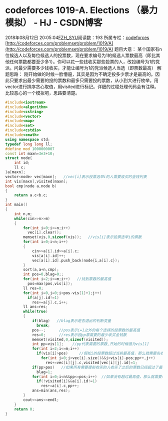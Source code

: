 # codeforces 1019-A. Elections （暴力模拟） - HJ - CSDN博客
2018年08月12日 20:05:04[FZH_SYU](https://me.csdn.net/feizaoSYUACM)阅读数：193
所属专栏：[codeforces](https://blog.csdn.net/column/details/17151.html)
[http://codeforces.com/problemset/problem/1019/A](http://codeforces.com/problemset/problem/1019/A)
题目大意：
某个国家有n位候选人以及每位候选人的投票数，现在要求编号为1的候选人票数最高（即比其他任何票数都要至少多1）。你可以花一些钱收买那些投票的人，改投编号为1的党派。问最少需要多少钱收买，才能让编号为1的党派候选人当选（即票数最高）
解题思路：
刚开始做的时候一脸懵逼，其实是因为不确定投多少票才是最高的。因此只要求出最少需要的投的票数和最多只需要投的票数，从小到大进行枚举。用vector进行排序贪心取值，用visited进行标记。详细的过程处理代码会有注释。
比较恶心的一个模拟吧，思路要清楚。
```cpp
#include<iostream>
#include<algorithm>
#include<cstring>
#include<vector>
#include<map>
#include<set>
#include<cstdio>
#include<cmath>
using namespace std;
typedef long long ll;
#define mod 1000000007
const int maxn=3e3+10;
struct node{
    int id;
    ll c;
}a[maxn];
vector<node> vec[maxn];   //vec[i]表示投票选举i的人需要收买的金钱列表 
int vis[maxn],visited[maxn];
bool cmp(node a,node b)
{
    return a.c<b.c;
}
int main()
{
    int n,m;
    while(cin>>n>>m)
    {
        for(int i=0;i<=n;i++)
          vec[i].clear();
        memset(vis,0,sizeof(vis));   //vis[i]表示投票选举i的票数 
        for(int i=0;i<n;i++)
        {
            cin>>a[i].id>>a[i].c;
            vis[a[i].id]++;   
            vec[a[i].id].push_back(node{i,a[i].c});
        }
        sort(a,a+n,cmp);
        int pos=0,blag=0;;
        for(int i=2;i<=m;i++)   //找到票数的最高值 
          pos=max(pos,vis[i]);
        ll res=0;
        for(int i=0,j=0;i<pos-vis[1]+1;j++)
          if(a[j].id!=1)
            res+=a[j].c,i++;
        ll ans=res;
        while(true)
        {
            if(blag)   //blag表示是否退出的判断变量 
              break;
            pos--;      //pos表示i=1之外的每个选择的投票数的最高值 
            res=0;      //res表示投pp票需要的最少收买金钱数 
            memset(visited,0,sizeof(visited));
            int pp=vis[1];    //pp代表需要的票数,开始的时候值为vis[1] 
            for(int i=2;i<=m;i++)
              if(vis[i]>pos)     //假如i的投票数超过当前最高值，那么就需要先收买投i的一些人 
                for(int j=0;j<vec[i].size()&&j<vis[i]-pos;pp++,j++)
                  res+=vec[i][j].c,visited[vec[i][j].id]=1;
            if(pp>pos)   //如果所有需要提前收买的人收买了之后的票数已经超过了最高值，那么就不必要进行下一轮了 
              blag=1;
            for(int i=0;i<n&&pp<=pos;i++)  //如果没有超过最高值，那么就需要收买其他人，让票数达到最高值 
              if(!visited[i]&&a[i].id!=1)
                res+=a[i].c,pp++;
            ans=min(ans,res);
        }
        cout<<ans<<endl;
    }
    return 0;
}
```
